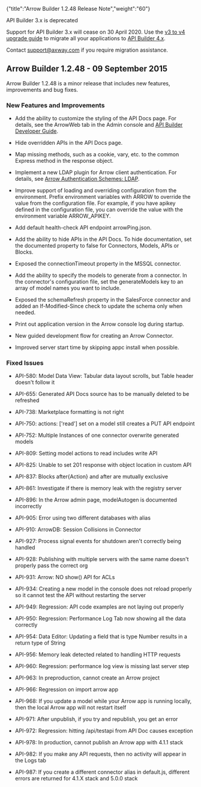 {"title":"Arrow Builder 1.2.48 Release Note","weight":"60"}

API Builder 3.x is deprecated

Support for API Builder 3.x will cease on 30 April 2020. Use the [v3 to v4 upgrade guide](https://docs.axway.com/bundle/API_Builder_4x_allOS_en/page/api_builder_v3_to_v4_upgrade_guide.html) to migrate all your applications to [API Builder 4.x](https://docs.axway.com/bundle/API_Builder_4x_allOS_en/page/api_builder_getting_started_guide.html).

Contact [support@axway.com](mailto:support@axway.com) if you require migration assistance.

## Arrow Builder 1.2.48 - 09 September 2015

Arrow Builder 1.2.48 is a minor release that includes new features, improvements and bug fixes.

### New Features and Improvements

* Add the ability to customize the styling of the API Docs page. For details, see the ArrowWeb tab in the Admin console and [API Builder Developer Guide](/docs/appc/Axway_API_Builder/API_Builder/API_Builder_Developer_Guide/).

* Hide overridden APIs in the API Docs page.

* Map missing methods, such as a cookie, vary, etc. to the common Express method in the response object.

* Implement a new LDAP plugin for Arrow client authentication. For details, see [Arrow Authentication Schemes: LDAP](/docs/appc/Axway_API_Builder/API_Builder/API_Builder_Developer_Guide/API_Builder_Project/Configuration/Authentication_Schemes/#LDAP).

* Improve support of loading and overriding configuration from the environment. Prefix environment variables with ARROW to override the value from the configuration file. For example, if you have apikey defined in the configuration file, you can override the value with the environment variable ARROW\_APIKEY.

* Add default health-check API endpoint arrowPing.json.

* Add the ability to hide APIs in the API Docs. To hide documentation, set the documented property to false for Connectors, Models, APIs or Blocks.

* Exposed the connectionTimeout property in the MSSQL connector.

* Add the ability to specify the models to generate from a connector. In the connector's configuration file, set the generateModels key to an array of model names you want to include.

* Exposed the schemaRefresh property in the SalesForce connector and added an If-Modified-Since check to update the schema only when needed.

* Print out application version in the Arrow console log during startup.

* New guided development flow for creating an Arrow Connector.

* Improved server start time by skipping appc install when possible.


### Fixed Issues

* API-580: Model Data View: Tabular data layout scrolls, but Table header doesn't follow it

* API-655: Generated API Docs source has to be manually deleted to be refreshed

* API-738: Marketplace formatting is not right

* API-750: actions: \['read'\] set on a model still creates a PUT API endpoint

* API-752: Multiple Instances of one connector overwrite generated models

* API-809: Setting model actions to read includes write API

* API-825: Unable to set 201 response with object location in custom API

* API-837: Blocks after{Action} and after are mutually exclusive

* API-861: Investigate if there is memory leak with the registry server

* API-896: In the Arrow admin page, modelAutogen is documented incorrectly

* API-905: Error using two different databases with alias

* API-910: ArrowDB: Session Collisions in Connector

* API-927: Process signal events for shutdown aren't correctly being handled

* API-928: Publishing with multiple servers with the same name doesn't properly pass the correct org

* API-931: Arrow: NO show() API for ACLs

* API-934: Creating a new model in the console does not reload properly so it cannot test the API without restarting the server

* API-949: Regression: API code examples are not laying out properly

* API-950: Regression: Performance Log Tab now showing all the data correctly

* API-954: Data Editor: Updating a field that is type Number results in a return type of String

* API-956: Memory leak detected related to handling HTTP requests

* API-960: Regression: performance log view is missing last server step

* API-963: In preproduction, cannot create an Arrow project

* API-966: Regression on import arrow app

* API-968: If you update a model while your Arrow app is running locally, then the local Arrow app will not restart itself

* API-971: After unpublish, if you try and republish, you get an error

* API-972: Regression: hitting /api/testapi from API Doc causes exception

* API-978: In production, cannot publish an Arrow app with 4.1.1 stack

* API-982: If you make any API requests, then no activity will appear in the Logs tab

* API-987: If you create a different connector alias in default.js, different errors are returned for 4.1.X stack and 5.0.0 stack
